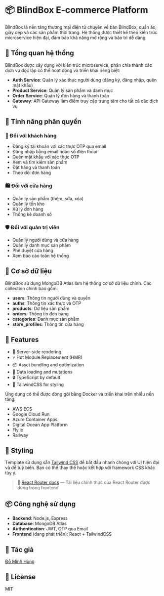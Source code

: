 # 📦 BlindBox E-commerce Platform

BlindBox là nền tảng thương mại điện tử chuyên về bán BlindBox, quần áo, giày dép và các sản phẩm thời trang. Hệ thống được thiết kế theo kiến trúc microservice hiện đại, đảm bảo khả năng mở rộng và bảo trì dễ dàng.

## 🚀 Tổng quan hệ thống

BlindBox được xây dựng với kiến trúc microservice, phân chia thành các dịch vụ độc lập có thể hoạt động và triển khai riêng biệt:

- **Auth Service**: Quản lý xác thực người dùng (đăng ký, đăng nhập, quên mật khẩu)
- **Product Service**: Quản lý sản phẩm và danh mục
- **Order Service**: Quản lý đơn hàng và thanh toán
- **Gateway**: API Gateway làm điểm truy cập trung tâm cho tất cả các dịch vụ

## 🔐 Tính năng phân quyền

### 👤 Đối với khách hàng

- Đăng ký tài khoản với xác thực OTP qua email
- Đăng nhập bằng email hoặc số điện thoại
- Quên mật khẩu với xác thực OTP
- Xem và tìm kiếm sản phẩm
- Đặt hàng và thanh toán
- Theo dõi đơn hàng

### 🛍️ Đối với cửa hàng

- Quản lý sản phẩm (thêm, sửa, xóa)
- Quản lý tồn kho
- Xử lý đơn hàng
- Thống kê doanh số

### 🛡️ Đối với quản trị viên

- Quản lý người dùng và cửa hàng
- Quản lý danh mục sản phẩm
- Phê duyệt cửa hàng
- Xem báo cáo toàn hệ thống

## 📁 Cơ sở dữ liệu

BlindBox sử dụng MongoDB Atlas làm hệ thống cơ sở dữ liệu chính. Các collection chính bao gồm:

- **users**: Thông tin người dùng và quyền
- **auths**: Thông tin xác thực và OTP
- **products**: Dữ liệu sản phẩm
- **orders**: Thông tin đơn hàng
- **categories**: Danh mục sản phẩm
- **store_profiles**: Thông tin cửa hàng

## 🔧 Features

- 🚀 Server-side rendering
- ⚡️ Hot Module Replacement (HMR)
- 📦 Asset bundling and optimization
- 🔄 Data loading and mutations
- 🔒 TypeScript by default
- 🎉 TailwindCSS for styling

Ứng dụng có thể được đóng gói bằng Docker và triển khai trên nhiều nền tảng:

- AWS ECS
- Google Cloud Run
- Azure Container Apps
- Digital Ocean App Platform
- Fly.io
- Railway

## 🎨 Styling

Template sử dụng sẵn [Tailwind CSS](https://tailwindcss.com/) để bắt đầu nhanh chóng với UI hiện đại và dễ tuỳ biến. Bạn có thể thay thế hoặc kết hợp với framework CSS khác tùy ý.

> 📖 [React Router docs](https://reactrouter.com/) — Tài liệu chính thức của React Router được dùng trong frontend.

## 📦 Công nghệ sử dụng

- **Backend**: Node.js, Express
- **Database**: MongoDB Atlas
- **Authentication**: JWT, OTP qua Email
- **Frontend** (đang phát triển): React + TailwindCSS

## 👤 Tác giả

[Đỗ Minh Hùng](https://github.com/DoMinhHHung)

## 🪪 License

MIT
